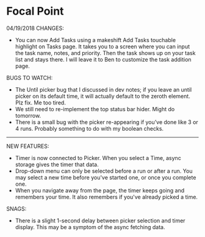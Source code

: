 # Focal Point

04/19/2018
CHANGES:
* You can now Add Tasks using a makeshift Add Tasks touchable highlight on Tasks page. It takes you to a screen where you can input the task name, notes, and priority. Then the task shows up on your task list and stays there. I will leave it to Ben to customize the task addition page.

BUGS TO WATCH:
* The Until picker bug that I discussed in dev notes; if you leave an until picker on its default time, it will actually default to the zeroth element. Plz fix. Me too tired.
* We still need to re-implement the top status bar hider. Might do tomorrow.
* There is a small bug with the picker re-appearing if you’ve done like 3 or 4 runs. Probably something to do with my boolean checks.



-------------------
NEW FEATURES:
* Timer is now connected to Picker. When you select a Time, async storage gives the timer that data.
* Drop-down menu can only be selected before a run or after a run. You may select a new time before you've started one, or once you complete one.
* When you navigate away from the page, the timer keeps going and remembers your time. It also remembers if you've already picked a time.

SNAGS:
* There is a slight 1-second delay between picker selection and timer display. This may be a symptom of the async fetching data.

